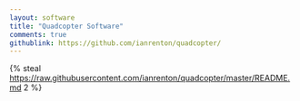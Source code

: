 ```yaml
---
layout: software
title: "Quadcopter Software"
comments: true
githublink: https://github.com/ianrenton/quadcopter/
---
```


{% steal https://raw.githubusercontent.com/ianrenton/quadcopter/master/README.md 2 %}
